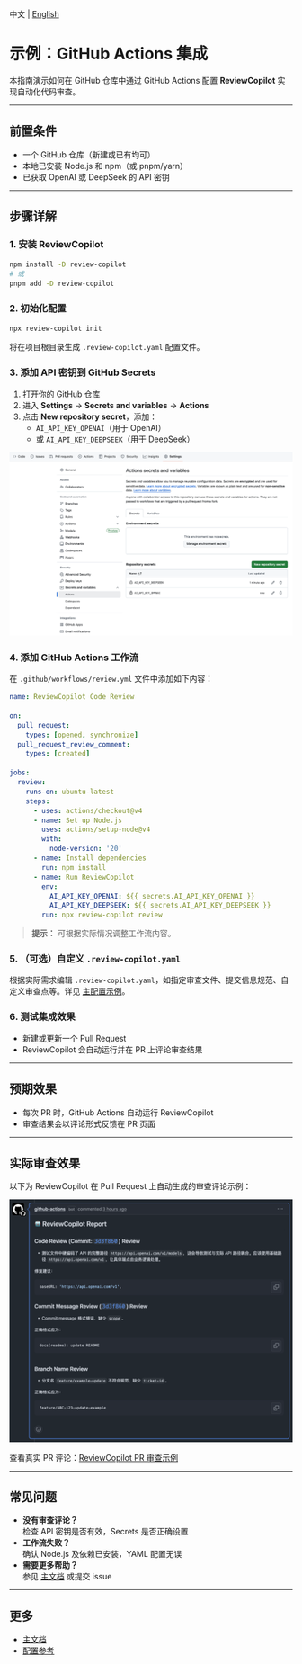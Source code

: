 中文 | [English](README.md)

# 示例：GitHub Actions 集成

本指南演示如何在 GitHub 仓库中通过 GitHub Actions 配置 **ReviewCopilot** 实现自动化代码审查。

---

## 前置条件

- 一个 GitHub 仓库（新建或已有均可）
- 本地已安装 Node.js 和 npm（或 pnpm/yarn）
- 已获取 OpenAI 或 DeepSeek 的 API 密钥

---

## 步骤详解

### 1. 安装 ReviewCopilot

```bash
npm install -D review-copilot
# 或
pnpm add -D review-copilot
```

### 2. 初始化配置

```bash
npx review-copilot init
```

将在项目根目录生成 `.review-copilot.yaml` 配置文件。

### 3. 添加 API 密钥到 GitHub Secrets

1. 打开你的 GitHub 仓库
2. 进入 **Settings** → **Secrets and variables** → **Actions**
3. 点击 **New repository secret**，添加：
   - `AI_API_KEY_OPENAI`（用于 OpenAI）
   - 或 `AI_API_KEY_DEEPSEEK`（用于 DeepSeek）

![GitHub Actions secrets setup](./images/github-actions-secrets.png)

### 4. 添加 GitHub Actions 工作流

在 `.github/workflows/review.yml` 文件中添加如下内容：

```yaml
name: ReviewCopilot Code Review

on:
  pull_request:
    types: [opened, synchronize]
  pull_request_review_comment:
    types: [created]

jobs:
  review:
    runs-on: ubuntu-latest
    steps:
      - uses: actions/checkout@v4
      - name: Set up Node.js
        uses: actions/setup-node@v4
        with:
          node-version: '20'
      - name: Install dependencies
        run: npm install
      - name: Run ReviewCopilot
        env:
          AI_API_KEY_OPENAI: ${{ secrets.AI_API_KEY_OPENAI }}
          AI_API_KEY_DEEPSEEK: ${{ secrets.AI_API_KEY_DEEPSEEK }}
        run: npx review-copilot review
```

> **提示：** 可根据实际情况调整工作流内容。

### 5. （可选）自定义 `.review-copilot.yaml`

根据实际需求编辑 `.review-copilot.yaml`，如指定审查文件、提交信息规范、自定义审查点等。详见 [主配置示例](../.review-copilot.yaml)。

### 6. 测试集成效果

- 新建或更新一个 Pull Request
- ReviewCopilot 会自动运行并在 PR 上评论审查结果

---

## 预期效果

- 每次 PR 时，GitHub Actions 自动运行 ReviewCopilot
- 审查结果会以评论形式反馈在 PR 页面

---

## 实际审查效果

以下为 ReviewCopilot 在 Pull Request 上自动生成的审查评论示例：

![ReviewCopilot Review Example](./images/review-comments.png)

查看真实 PR 评论：[ReviewCopilot PR 审查示例](https://github.com/AlexShan2008/review-copilot/pull/25#issuecomment-2922197158)

---

## 常见问题

- **没有审查评论？**  
  检查 API 密钥是否有效，Secrets 是否正确设置
- **工作流失败？**  
  确认 Node.js 及依赖已安装，YAML 配置无误
- **需要更多帮助？**  
  参见 [主文档](../README.zh-CN.md) 或提交 issue

---

## 更多

- [主文档](../README.zh-CN.md)
- [配置参考](../.review-copilot.yaml)
